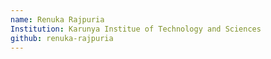 ```yaml
---
name: Renuka Rajpuria
Institution: Karunya Institue of Technology and Sciences
github: renuka-rajpuria
---
```

